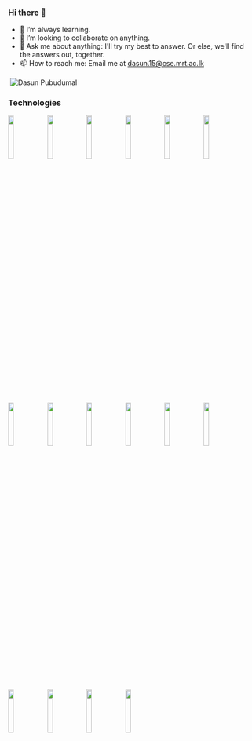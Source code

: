 ### Hi there 👋

- 🌱 I’m always learning.
- 👯 I’m looking to collaborate on anything.
- 💬 Ask me about anything: I'll try my best to answer. Or else, we'll find the answers out, together.
- 📫 How to reach me: Email me at dasun.15@cse.mrt.ac.lk

<p>&nbsp;<img align="center" src="https://github-readme-stats.vercel.app/api?username=dasunpubudumal&show_icons=true" alt="Dasun Pubudumal" /></p>
<h3 align="left">Technologies</h3>

<p>
  <code><img width="15%" src="https://www.vectorlogo.zone/logos/amazon_aws/amazon_aws-ar21.svg"></code>
  <code><img width="15%" src="https://www.vectorlogo.zone/logos/java/java-ar21.svg"></code>
  <code><img width="15%" src="https://www.vectorlogo.zone/logos/oracle/oracle-ar21.svg"></code>
  <code><img width="15%" src="https://www.vectorlogo.zone/logos/mariadb/mariadb-ar21.svg"></code>
  <code><img width="15%" src="https://www.vectorlogo.zone/logos/moven/moven-ar21.svg"></code>
  <code><img width="15%" src="https://www.vectorlogo.zone/logos/springio/springio-ar21.svg"></code>
  <br />
  <code><img width="15%" src="https://www.vectorlogo.zone/logos/nodejs/nodejs-ar21.svg"></code>
  <code><img width="15%" src="https://www.vectorlogo.zone/logos/docker/docker-ar21.svg"></code>
  <code><img width="15%" src="https://www.vectorlogo.zone/logos/kubernetes/kubernetes-ar21.svg"></code>
  <code><img width="15%" src="https://www.vectorlogo.zone/logos/elastic/elastic-ar21.svg"></code>
  <code><img width="15%" src="https://www.vectorlogo.zone/logos/python/python-ar21.svg"></code>
  <code><img width="15%" src="https://www.vectorlogo.zone/logos/redhat/redhat-ar21.svg"></code>
  <br />
  <code><img width="15%" src="https://www.vectorlogo.zone/logos/angular/angular-ar21.svg"></code>
  <code><img width="15%" src="https://www.vectorlogo.zone/logos/reactjs/reactjs-ar21.svg"></code>
  <code><img width="15%" src="https://www.vectorlogo.zone/logos/ruby-lang/ruby-lang-ar21.svg"></code>
  <code><img width="15%" src="https://www.vectorlogo.zone/logos/rust-lang/rust-lang-ar21.svg"></code>
</p>
